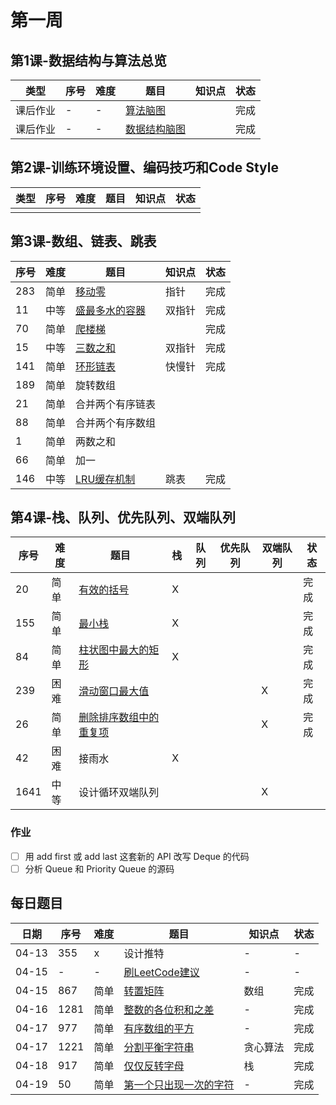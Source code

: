 # 第一周
## 第1课-数据结构与算法总览
|类型|序号|难度|题目|知识点|状态|
|---|---|---|---|---|---|
|课后作业|-|-|[算法脑图](./algorithm)||完成|
|课后作业|-|-|[数据结构脑图](./dataStructure)||完成|
## 第2课-训练环境设置、编码技巧和Code Style
|类型|序号|难度|题目|知识点|状态|
|---|---|---|---|---|---|
|||||||
## 第3课-数组、链表、跳表
|序号|难度|题目|知识点|状态|
|---|---|---|---|---|
|283|简单|[移动零](./moveZeroes)|指针|完成|
|11|中等|[盛最多水的容器](./maxArea)|双指针|完成|
|70|简单|[爬楼梯](./climbStairs)||完成|
|15|中等|[三数之和](./threeSum)|双指针|完成|
|141|简单|[环形链表](./linkedListCycle)|快慢针|完成|
|189|简单|旋转数组|||
|21|简单|合并两个有序链表|||
|88|简单|合并两个有序数组|||
|1|简单|两数之和|||
|66|简单|加一|||
|146|中等|[LRU缓存机制](./lruCache)|跳表|完成|
## 第4课-栈、队列、优先队列、双端队列
|序号|难度|题目|栈|队列|优先队列|双端队列|状态|
|---|---|---|---|---|---|---|---|
|20|简单|[有效的括号](./validParentheses)|X||||完成|
|155|简单|[最小栈](./minStack)|X||||完成|
|84|简单|[柱状图中最大的矩形](./largestRectangleArea)|X||||完成|
|239|困难|[滑动窗口最大值](./maxSlidingWindow)||||X|完成|
|26|简单|[删除排序数组中的重复项](./removeDuplicates)||||X|完成|
|42|困难|接雨水|X|||||
|1641|中等|设计循环双端队列||||X||
### 作业
- [ ] 用 add first 或 add last 这套新的 API 改写 Deque 的代码
- [ ] 分析 Queue 和 Priority Queue 的源码

## 每日题目
|日期|序号|难度|题目|知识点|状态|
|---|---|---|---|---|---|
|04-13|355|x|设计推特|-|-|
|04-15|-|-|[刷LeetCode建议](https://www.bilibili.com/video/BV1G7411o7ca)|-|-|
|04-15|867|简单|[转置矩阵](./transposeMatrix)|数组|完成|
|04-16|1281|简单|[整数的各位积和之差](./subtractProductAndSum/)|-|完成|
|04-17|977|简单|[有序数组的平方](./squaresOfASortedArray)|-|完成|
|04-17|1221|简单|[分割平衡字符串](./balancedStringSplit)|贪心算法|完成|
|04-18|917|简单|[仅仅反转字母](./reverseOnlyLetters)|栈|完成|
|04-19|50|简单|[第一个只出现一次的字符](./firstUniqChar)|-|完成|
